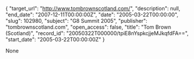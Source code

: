 {
  "target_url": "http://www.tombrownscotland.com/", 
  "description": null, 
  "end_date": "2007-12-11T00:00:00Z", 
  "date": "2005-03-22T00:00:00", 
  "slug": 102980, 
  "subject": "G8 Summit 2005", 
  "publisher": "tombrownscotland.com", 
  "open_access": false, 
  "title": "Tom Brown (Scotland)", 
  "record_id": "20050322T000000/tpiE8nYspkcjjeMJkqfdFA==", 
  "start_date": "2005-03-22T00:00:00Z"
}

None